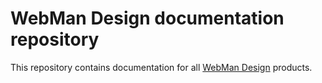 # WebMan Design documentation repository

This repository contains documentation for all [WebMan Design](https://www.webmandesign.eu) products.
